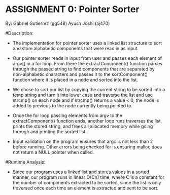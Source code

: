 # ASSIGNMENT 0: Pointer Sorter
By: Gabriel Gutierrez (gg548)
      Ayush Joshi (aj470)

#Description:
-	The implementation for pointer sorter uses a linked list structure to sort and store alphabetic components that were read in as input.

-	Our pointer sorter reads in input from user and passes each element of argv[] in a for loop. From there the extractComponent() function parses through the passed string to find components that are separated by non-alphabetic characters and passes it to the sortComponent() function where it is placed in a node and sorted into the list.

-	We chose to sort our list by copying the current string to be sorted into a temp string and turn it into lower case and traverse the list and use strcmp() on each node and if strcmp() returns a value < 0, the node is added to previous to the node currently being pointed to.

-	Once the for loop passing elements from argv to the extractComponent() function ends, another loop runs traverses the list, prints the stored string, and frees all allocated memory while going through and printing the sorted list.

-	Input validation on the program ensures that argc is not less than 2 before running. Other errors being checked for is ensuring malloc does not return a NULL pointer when called.

#Runtime Analysis:

-	Since our program uses a linked list and stores values in a sorted manner, our program runs in linear O(Cn) time, where C is a constant for the number of components extracted to be sorted, since the list is only traversed once each time an element is extracted and sent to be sort.

